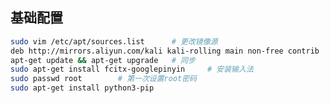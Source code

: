 <!--
title: 00-kali
sort:
-->

## 基础配置

```bash
sudo vim /etc/apt/sources.list		# 更改镜像源
deb http://mirrors.aliyun.com/kali kali-rolling main non-free contrib
apt-get update && apt-get upgrade	# 同步
sudo apt-get install fcitx-googlepinyin		# 安装输入法
sudo passwd root		# 第一次设置root密码
sudo apt-get install python3-pip
```
